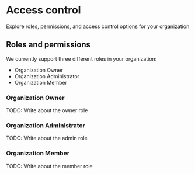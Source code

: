 # Access control

Explore roles, permissions, and access control options for your organization

## Roles and permissions

We currently support three different roles in your organization:

- Organization Owner
- Organization Administrator
- Organization Member

### Organization Owner

TODO: Write about the owner role

### Organization Administrator

TODO: Write about the admin role

### Organization Member

TODO: Write about the member role
